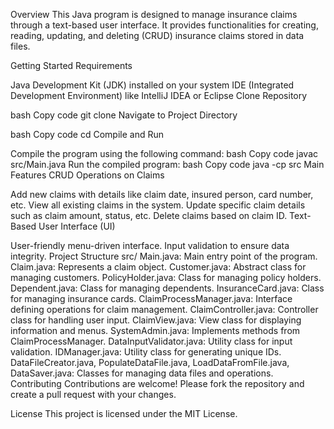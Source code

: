 Overview
This Java program is designed to manage insurance claims through a text-based user interface. It provides functionalities for creating, reading, updating, and deleting (CRUD) insurance claims stored in data files.

Getting Started
Requirements

Java Development Kit (JDK) installed on your system
IDE (Integrated Development Environment) like IntelliJ IDEA or Eclipse
Clone Repository

bash
Copy code
git clone <repository-url>
Navigate to Project Directory

bash
Copy code
cd <project-directory>
Compile and Run

Compile the program using the following command:
bash
Copy code
javac src/Main.java
Run the compiled program:
bash
Copy code
java -cp src Main
Features
CRUD Operations on Claims

Add new claims with details like claim date, insured person, card number, etc.
View all existing claims in the system.
Update specific claim details such as claim amount, status, etc.
Delete claims based on claim ID.
Text-Based User Interface (UI)

User-friendly menu-driven interface.
Input validation to ensure data integrity.
Project Structure
src/
Main.java: Main entry point of the program.
Claim.java: Represents a claim object.
Customer.java: Abstract class for managing customers.
PolicyHolder.java: Class for managing policy holders.
Dependent.java: Class for managing dependents.
InsuranceCard.java: Class for managing insurance cards.
ClaimProcessManager.java: Interface defining operations for claim management.
ClaimController.java: Controller class for handling user input.
ClaimView.java: View class for displaying information and menus.
SystemAdmin.java: Implements methods from ClaimProcessManager.
DataInputValidator.java: Utility class for input validation.
IDManager.java: Utility class for generating unique IDs.
DataFileCreator.java, PopulateDataFile.java, LoadDataFromFile.java, DataSaver.java: Classes for managing data files and operations.
Contributing
Contributions are welcome! Please fork the repository and create a pull request with your changes.

License
This project is licensed under the MIT License.

